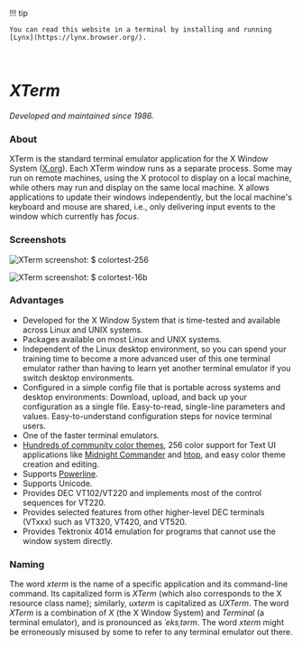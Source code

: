 !!! tip

    You can read this website in a terminal by installing and running [Lynx](https://lynx.browser.org/).

<br>

# ***XTerm***

*Developed and maintained since 1986.*

### About

XTerm is the standard terminal emulator application for the X Window System ([X.org](https://x.org/)). Each XTerm window runs as a separate process. Some may run on remote machines, using the X protocol to display on a local machine, while others may run and display on the same local machine. X allows applications to update their windows independently, but the local machine's keyboard and mouse are shared, i.e., only delivering input events to the window which currently has *focus*.

### Screenshots

![XTerm screenshot: $ colortest-256](/xterm-screenshot-colortest-256.png "XTerm screenshot: $ colortest-256")

![XTerm screenshot: $ colortest-16b](/xterm-screenshot-colortest-16b.png "XTerm screenshot: $ colortest-16b")

### Advantages

* Developed for the X Window System that is time-tested and available across Linux and UNIX systems.
* Packages available on most Linux and UNIX systems.
* Independent of the Linux desktop environment, so you can spend your training time to become a more advanced user of this one terminal emulator rather than having to learn yet another terminal emulator if you switch desktop environments.
* Configured in a simple config file that is portable across systems and desktop environments: Download, upload, and back up your configuration as a single file. Easy-to-read, single-line parameters and values. Easy-to-understand configuration steps for novice terminal users.
* One of the faster terminal emulators.
* [Hundreds of community color themes](https://github.com/xterm-x11/files.Xresources/tree/main/XTerm-color-theme-registry), 256 color support for Text UI applications like [Midnight Commander](https://midnight-commander.org/) and [htop](https://htop.dev/), and easy color theme creation and editing.
* Supports [Powerline](https://powerline.readthedocs.io/en/master/overview.html).
* Supports Unicode.
* Provides DEC VT102/VT220 and implements most of the control sequences for VT220.
* Provides selected features from other higher-level DEC terminals (VTxxx) such as VT320, VT420, and VT520.
* Provides Tektronix 4014 emulation for programs that cannot use the window system directly.

### Naming

The word *xterm* is the name of a specific application and its command-line command. Its capitalized form is *XTerm* (which also corresponds to the X resource class name); similarly, *uxterm* is capitalized as *UXTerm*. The word *XTerm* is a combination of *X* (the X Window System) and *Terminal* (a terminal emulator), and is pronounced as *ˈeksˌtərm*. The word *xterm* might be erroneously misused by some to refer to any terminal emulator out there.

